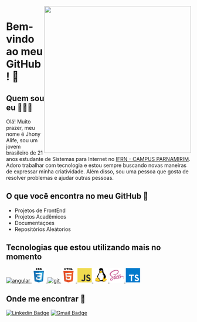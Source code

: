 
<a href="https://github.com/jhonyalife" target="_blank">
  <img align="right" src="https://camo.githubusercontent.com/c1dcb74cc1c1835b1d716f5051499a2814c683c806b15f04b0eba492863703e9/68747470733a2f2f63646e2e6472696262626c652e636f6d2f75736572732f3733303730332f73637265656e73686f74732f363538313234332f6176656e746f2e676966" alt="" width="400" height="400" />
</a>

#  Bem-vindo ao meu GitHub! 👋

##  Quem sou eu 🧑🏻‍💻

Olá! Muito prazer, meu nome é Jhony Alife, sou um jovem brasileiro de 21 anos estudante de Sistemas para Internet no [IFRN - CAMPUS PARNAMIRIM](https://portal.ifrn.edu.br/campus/parnamirim). Adoro trabalhar com tecnologia e estou sempre buscando novas maneiras de expressar minha criatividade. Além disso, sou uma pessoa que gosta de resolver problemas e ajudar outras pessoas.

## O que você encontra no meu GitHub 🎒

- Projetos de FrontEnd
- Projetos Acadêmicos 
- Documentaçoes 
- Repositórios Aleátorios 


## Tecnologias que estou utilizando mais no momento
<p align="left"> <a href="https://angular.io" target="_blank" rel="noreferrer"> <img src="https://angular.io/assets/images/logos/angular/angular.svg" alt="angular" width="40" height="40"/> </a> <a href="https://www.w3schools.com/css/" target="_blank" rel="noreferrer"> <img src="https://raw.githubusercontent.com/devicons/devicon/master/icons/css3/css3-original-wordmark.svg" alt="css3" width="40" height="40"/> </a> <a href="https://git-scm.com/" target="_blank" rel="noreferrer"> <img src="https://www.vectorlogo.zone/logos/git-scm/git-scm-icon.svg" alt="git" width="40" height="40"/> </a> <a href="https://www.w3.org/html/" target="_blank" rel="noreferrer"> <img src="https://raw.githubusercontent.com/devicons/devicon/master/icons/html5/html5-original-wordmark.svg" alt="html5" width="40" height="40"/> </a> <a href="https://developer.mozilla.org/en-US/docs/Web/JavaScript" target="_blank" rel="noreferrer"> <img src="https://raw.githubusercontent.com/devicons/devicon/master/icons/javascript/javascript-original.svg" alt="javascript" width="40" height="40"/> </a> <a href="https://www.linux.org/" target="_blank" rel="noreferrer"> <img src="https://raw.githubusercontent.com/devicons/devicon/master/icons/linux/linux-original.svg" alt="linux" width="40" height="40"/> </a> <a href="https://sass-lang.com" target="_blank" rel="noreferrer"> <img src="https://raw.githubusercontent.com/devicons/devicon/master/icons/sass/sass-original.svg" alt="sass" width="40" height="40"/> </a> <a href="https://www.typescriptlang.org/" target="_blank" rel="noreferrer"> <img src="https://raw.githubusercontent.com/devicons/devicon/master/icons/typescript/typescript-original.svg" alt="typescript" width="40" height="40"/> </a> </p>

## Onde me encontrar 📍

[![Linkedin Badge](https://img.shields.io/badge/-LinkedIn-0e76a8?style=flat-square&logo=Linkedin&logoColor=white)](https://www.linkedin.com/in/jhony-alife/)
[![Gmail Badge](https://img.shields.io/badge/-Email-c14438?style=flat-square&logo=Gmail&logoColor=white&link=mailto:jhonyalife@gmail.com)](mailto:jhonyalife@gmail.com)
